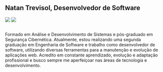 ## Natan Trevisol, Desenvolvedor de Software

<div>
  <a href="mailto:trevisolnatan@gmail.com"><img src="https://img.shields.io/badge/-Gmail-%23333?style=for-the-badge&logo=gmail&logoColor=white" target="_blank"></a>
  <a href="https://www.linkedin.com/in/natantrevisol/" target="_blank"><img src="https://img.shields.io/badge/-LinkedIn-%230077B5?style=for-the-badge&logo=linkedin&logoColor=white" target="_blank"></a> 
</div>

##

Formado em Análise e Desenvolvimento de Sistemas e pós-graduado em Segurança Cibernética. Atualmente, estou realizando uma segunda graduação em Engenharia de Software e trabalho como desenvolvedor de software, utilizando diversas ferramentas para a manutenção e evolução de aplicações web. Acredito em constante aprendizado, evolução e adaptação profissional e busco sempre me aperfeiçoar nas áreas de tecnologia e desenvolvimento.

##
